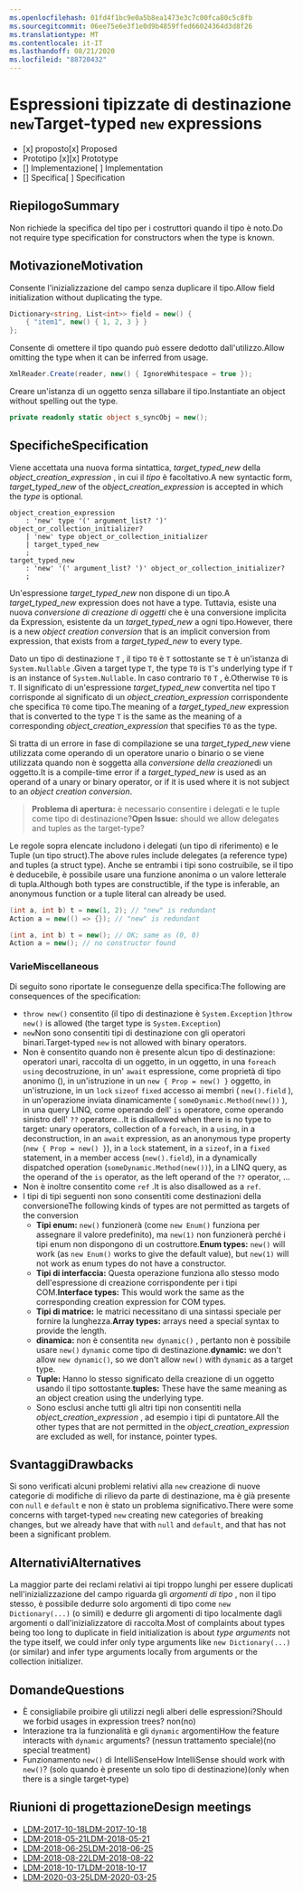 ```yaml
---
ms.openlocfilehash: 01fd4f1bc9e0a5b8ea1473e3c7c00fca80c5c8fb
ms.sourcegitcommit: 06ee75e6e3f1e0d9b4859ffed66024364d3d8f26
ms.translationtype: MT
ms.contentlocale: it-IT
ms.lasthandoff: 08/21/2020
ms.locfileid: "88720432"
---
```


# <a name="target-typed-new-expressions"></a><span data-ttu-id="93d10-101">Espressioni tipizzate di destinazione `new`</span><span class="sxs-lookup"><span data-stu-id="93d10-101">Target-typed `new` expressions</span></span>

* <span data-ttu-id="93d10-102">[x] proposto</span><span class="sxs-lookup"><span data-stu-id="93d10-102">[x] Proposed</span></span>
* <span data-ttu-id="93d10-103">Prototipo [x]</span><span class="sxs-lookup"><span data-stu-id="93d10-103">[x] Prototype</span></span>
* <span data-ttu-id="93d10-104">[] Implementazione</span><span class="sxs-lookup"><span data-stu-id="93d10-104">[ ] Implementation</span></span>
* <span data-ttu-id="93d10-105">[] Specifica</span><span class="sxs-lookup"><span data-stu-id="93d10-105">[ ] Specification</span></span>

## <a name="summary"></a><span data-ttu-id="93d10-106">Riepilogo</span><span class="sxs-lookup"><span data-stu-id="93d10-106">Summary</span></span>
[summary]: #summary

<span data-ttu-id="93d10-107">Non richiede la specifica del tipo per i costruttori quando il tipo è noto.</span><span class="sxs-lookup"><span data-stu-id="93d10-107">Do not require type specification for constructors when the type is known.</span></span> 

## <a name="motivation"></a><span data-ttu-id="93d10-108">Motivazione</span><span class="sxs-lookup"><span data-stu-id="93d10-108">Motivation</span></span>
[motivation]: #motivation

<span data-ttu-id="93d10-109">Consente l'inizializzazione del campo senza duplicare il tipo.</span><span class="sxs-lookup"><span data-stu-id="93d10-109">Allow field initialization without duplicating the type.</span></span>
```cs
Dictionary<string, List<int>> field = new() {
    { "item1", new() { 1, 2, 3 } }
};
```

<span data-ttu-id="93d10-110">Consente di omettere il tipo quando può essere dedotto dall'utilizzo.</span><span class="sxs-lookup"><span data-stu-id="93d10-110">Allow omitting the type when it can be inferred from usage.</span></span>
```cs
XmlReader.Create(reader, new() { IgnoreWhitespace = true });
```

<span data-ttu-id="93d10-111">Creare un'istanza di un oggetto senza sillabare il tipo.</span><span class="sxs-lookup"><span data-stu-id="93d10-111">Instantiate an object without spelling out the type.</span></span>
```cs
private readonly static object s_syncObj = new();
```

## <a name="specification"></a><span data-ttu-id="93d10-112">Specifiche</span><span class="sxs-lookup"><span data-stu-id="93d10-112">Specification</span></span>
[design]: #detailed-design

<span data-ttu-id="93d10-113">Viene accettata una nuova forma sintattica, *target_typed_new* della *object_creation_expression* , in cui il *tipo* è facoltativo.</span><span class="sxs-lookup"><span data-stu-id="93d10-113">A new syntactic form, *target_typed_new* of the *object_creation_expression* is accepted in which the *type* is optional.</span></span>

```antlr
object_creation_expression
    : 'new' type '(' argument_list? ')' object_or_collection_initializer?
    | 'new' type object_or_collection_initializer
    | target_typed_new
    ;
target_typed_new
    : 'new' '(' argument_list? ')' object_or_collection_initializer?
    ;
```

<span data-ttu-id="93d10-114">Un'espressione *target_typed_new* non dispone di un tipo.</span><span class="sxs-lookup"><span data-stu-id="93d10-114">A *target_typed_new* expression does not have a type.</span></span> <span data-ttu-id="93d10-115">Tuttavia, esiste una nuova *conversione di creazione di oggetti* che è una conversione implicita da Expression, esistente da un *target_typed_new* a ogni tipo.</span><span class="sxs-lookup"><span data-stu-id="93d10-115">However, there is a new *object creation conversion* that is an implicit conversion from expression, that exists from a *target_typed_new* to every type.</span></span>

<span data-ttu-id="93d10-116">Dato un tipo di destinazione `T` , il tipo `T0` è `T` sottostante se `T` è un'istanza di `System.Nullable` .</span><span class="sxs-lookup"><span data-stu-id="93d10-116">Given a target type `T`, the type `T0` is `T`'s underlying type if `T` is an instance of `System.Nullable`.</span></span> <span data-ttu-id="93d10-117">In caso contrario `T0` `T` , è.</span><span class="sxs-lookup"><span data-stu-id="93d10-117">Otherwise `T0` is `T`.</span></span> <span data-ttu-id="93d10-118">Il significato di un'espressione *target_typed_new* convertita nel tipo `T` corrisponde al significato di un *object_creation_expression* corrispondente che specifica `T0` come tipo.</span><span class="sxs-lookup"><span data-stu-id="93d10-118">The meaning of a *target_typed_new* expression that is converted to the type `T` is the same as the meaning of a corresponding *object_creation_expression* that specifies `T0` as the type.</span></span>

<span data-ttu-id="93d10-119">Si tratta di un errore in fase di compilazione se una *target_typed_new* viene utilizzata come operando di un operatore unario o binario o se viene utilizzata quando non è soggetta alla *conversione della creazione*di un oggetto.</span><span class="sxs-lookup"><span data-stu-id="93d10-119">It is a compile-time error if a *target_typed_new* is used as an operand of a unary or binary operator, or if it is used where it is not subject to an *object creation conversion*.</span></span>

> <span data-ttu-id="93d10-120">**Problema di apertura:** è necessario consentire i delegati e le tuple come tipo di destinazione?</span><span class="sxs-lookup"><span data-stu-id="93d10-120">**Open Issue:** should we allow delegates and tuples as the target-type?</span></span>

<span data-ttu-id="93d10-121">Le regole sopra elencate includono i delegati (un tipo di riferimento) e le Tuple (un tipo struct).</span><span class="sxs-lookup"><span data-stu-id="93d10-121">The above rules include delegates (a reference type) and tuples (a struct type).</span></span> <span data-ttu-id="93d10-122">Anche se entrambi i tipi sono costruibile, se il tipo è deducebile, è possibile usare una funzione anonima o un valore letterale di tupla.</span><span class="sxs-lookup"><span data-stu-id="93d10-122">Although both types are constructible, if the type is inferable, an anonymous function or a tuple literal can already be used.</span></span>
```cs
(int a, int b) t = new(1, 2); // "new" is redundant
Action a = new(() => {}); // "new" is redundant

(int a, int b) t = new(); // OK; same as (0, 0)
Action a = new(); // no constructor found
```

### <a name="miscellaneous"></a><span data-ttu-id="93d10-123">Varie</span><span class="sxs-lookup"><span data-stu-id="93d10-123">Miscellaneous</span></span>

<span data-ttu-id="93d10-124">Di seguito sono riportate le conseguenze della specifica:</span><span class="sxs-lookup"><span data-stu-id="93d10-124">The following are consequences of the specification:</span></span>

- <span data-ttu-id="93d10-125">`throw new()` consentito (il tipo di destinazione è `System.Exception` )</span><span class="sxs-lookup"><span data-stu-id="93d10-125">`throw new()` is allowed (the target type is `System.Exception`)</span></span>
- <span data-ttu-id="93d10-126">`new`Non sono consentiti tipi di destinazione con gli operatori binari.</span><span class="sxs-lookup"><span data-stu-id="93d10-126">Target-typed `new` is not allowed with binary operators.</span></span>
- <span data-ttu-id="93d10-127">Non è consentito quando non è presente alcun tipo di destinazione: operatori unari, raccolta di un oggetto, in un oggetto, in una `foreach` `using` decostruzione, in un' `await` espressione, come proprietà di tipo anonimo (), in un'istruzione in un `new { Prop = new() }` oggetto, in un'istruzione, in un `lock` `sizeof` `fixed` accesso ai membri ( `new().field` ), in un'operazione inviata dinamicamente ( `someDynamic.Method(new())` ), in una query LINQ, come operando dell' `is` operatore, come operando sinistro dell' `??` operatore...</span><span class="sxs-lookup"><span data-stu-id="93d10-127">It is disallowed when there is no type to target: unary operators, collection of a `foreach`, in a `using`, in a deconstruction, in an `await` expression, as an anonymous type property (`new { Prop = new() }`), in a `lock` statement, in a `sizeof`, in a `fixed` statement, in a member access (`new().field`), in a dynamically dispatched operation (`someDynamic.Method(new())`), in a LINQ query, as the operand of the `is` operator, as the left operand of the `??` operator,  ...</span></span>
- <span data-ttu-id="93d10-128">Non è inoltre consentito come `ref` .</span><span class="sxs-lookup"><span data-stu-id="93d10-128">It is also disallowed as a `ref`.</span></span>
- <span data-ttu-id="93d10-129">I tipi di tipi seguenti non sono consentiti come destinazioni della conversione</span><span class="sxs-lookup"><span data-stu-id="93d10-129">The following kinds of types are not permitted as targets of the conversion</span></span>
  - <span data-ttu-id="93d10-130">**Tipi enum:** `new()` funzionerà (come `new Enum()` funziona per assegnare il valore predefinito), ma `new(1)` non funzionerà perché i tipi enum non dispongono di un costruttore.</span><span class="sxs-lookup"><span data-stu-id="93d10-130">**Enum types:** `new()` will work (as `new Enum()` works to give the default value), but `new(1)` will not work as enum types do not have a constructor.</span></span>
  - <span data-ttu-id="93d10-131">**Tipi di interfaccia:** Questa operazione funziona allo stesso modo dell'espressione di creazione corrispondente per i tipi COM.</span><span class="sxs-lookup"><span data-stu-id="93d10-131">**Interface types:** This would work the same as the corresponding creation expression for COM types.</span></span>
  - <span data-ttu-id="93d10-132">**Tipi di matrice:** le matrici necessitano di una sintassi speciale per fornire la lunghezza.</span><span class="sxs-lookup"><span data-stu-id="93d10-132">**Array types:** arrays need a special syntax to provide the length.</span></span>    
  - <span data-ttu-id="93d10-133">**dinamica:** non è consentita `new dynamic()` , pertanto non è possibile usare `new()` `dynamic` come tipo di destinazione.</span><span class="sxs-lookup"><span data-stu-id="93d10-133">**dynamic:** we don't allow `new dynamic()`, so we don't allow `new()` with `dynamic` as a target type.</span></span>
  - <span data-ttu-id="93d10-134">**Tuple:** Hanno lo stesso significato della creazione di un oggetto usando il tipo sottostante.</span><span class="sxs-lookup"><span data-stu-id="93d10-134">**tuples:** These have the same meaning as an object creation using the underlying type.</span></span>
  - <span data-ttu-id="93d10-135">Sono esclusi anche tutti gli altri tipi non consentiti nella *object_creation_expression* , ad esempio i tipi di puntatore.</span><span class="sxs-lookup"><span data-stu-id="93d10-135">All the other types that are not permitted in the *object_creation_expression* are excluded as well, for instance, pointer types.</span></span>   

## <a name="drawbacks"></a><span data-ttu-id="93d10-136">Svantaggi</span><span class="sxs-lookup"><span data-stu-id="93d10-136">Drawbacks</span></span>
[drawbacks]: #drawbacks

<span data-ttu-id="93d10-137">Si sono verificati alcuni problemi relativi alla `new` creazione di nuove categorie di modifiche di rilievo da parte di destinazione, ma è già presente con `null` e `default` e non è stato un problema significativo.</span><span class="sxs-lookup"><span data-stu-id="93d10-137">There were some concerns with target-typed `new` creating new categories of breaking changes, but we already have that with `null` and `default`, and that has not been a significant problem.</span></span>

## <a name="alternatives"></a><span data-ttu-id="93d10-138">Alternativi</span><span class="sxs-lookup"><span data-stu-id="93d10-138">Alternatives</span></span>
[alternatives]: #alternatives

<span data-ttu-id="93d10-139">La maggior parte dei reclami relativi ai tipi troppo lunghi per essere duplicati nell'inizializzazione del campo riguarda gli *argomenti di tipo* , non il tipo stesso, è possibile dedurre solo argomenti di tipo come `new Dictionary(...)` (o simili) e dedurre gli argomenti di tipo localmente dagli argomenti o dall'inizializzatore di raccolta.</span><span class="sxs-lookup"><span data-stu-id="93d10-139">Most of complaints about types being too long to duplicate in field initialization is about *type arguments* not the type itself, we could infer only type arguments like `new Dictionary(...)` (or similar) and infer type arguments locally from arguments or the collection initializer.</span></span>

## <a name="questions"></a><span data-ttu-id="93d10-140">Domande</span><span class="sxs-lookup"><span data-stu-id="93d10-140">Questions</span></span>
[questions]: #questions

- <span data-ttu-id="93d10-141">È consigliabile proibire gli utilizzi negli alberi delle espressioni?</span><span class="sxs-lookup"><span data-stu-id="93d10-141">Should we forbid usages in expression trees?</span></span> <span data-ttu-id="93d10-142">non</span><span class="sxs-lookup"><span data-stu-id="93d10-142">(no)</span></span>
- <span data-ttu-id="93d10-143">Interazione tra la funzionalità e gli `dynamic` argomenti</span><span class="sxs-lookup"><span data-stu-id="93d10-143">How the feature interacts with `dynamic` arguments?</span></span> <span data-ttu-id="93d10-144">(nessun trattamento speciale)</span><span class="sxs-lookup"><span data-stu-id="93d10-144">(no special treatment)</span></span>
- <span data-ttu-id="93d10-145">Funzionamento `new()` di IntelliSense</span><span class="sxs-lookup"><span data-stu-id="93d10-145">How IntelliSense should work with `new()`?</span></span> <span data-ttu-id="93d10-146">(solo quando è presente un solo tipo di destinazione)</span><span class="sxs-lookup"><span data-stu-id="93d10-146">(only when there is a single target-type)</span></span>

## <a name="design-meetings"></a><span data-ttu-id="93d10-147">Riunioni di progettazione</span><span class="sxs-lookup"><span data-stu-id="93d10-147">Design meetings</span></span>

- [<span data-ttu-id="93d10-148">LDM-2017-10-18</span><span class="sxs-lookup"><span data-stu-id="93d10-148">LDM-2017-10-18</span></span>](https://github.com/dotnet/csharplang/blob/master/meetings/2017/LDM-2017-10-18.md#100)
- [<span data-ttu-id="93d10-149">LDM-2018-05-21</span><span class="sxs-lookup"><span data-stu-id="93d10-149">LDM-2018-05-21</span></span>](https://github.com/dotnet/csharplang/blob/master/meetings/2018/LDM-2018-05-21.md)
- [<span data-ttu-id="93d10-150">LDM-2018-06-25</span><span class="sxs-lookup"><span data-stu-id="93d10-150">LDM-2018-06-25</span></span>](https://github.com/dotnet/csharplang/blob/master/meetings/2018/LDM-2018-06-25.md)
- [<span data-ttu-id="93d10-151">LDM-2018-08-22</span><span class="sxs-lookup"><span data-stu-id="93d10-151">LDM-2018-08-22</span></span>](https://github.com/dotnet/csharplang/blob/master/meetings/2018/LDM-2018-08-22.md#target-typed-new)
- [<span data-ttu-id="93d10-152">LDM-2018-10-17</span><span class="sxs-lookup"><span data-stu-id="93d10-152">LDM-2018-10-17</span></span>](https://github.com/dotnet/csharplang/blob/master/meetings/2018/LDM-2018-10-17.md)
- [<span data-ttu-id="93d10-153">LDM-2020-03-25</span><span class="sxs-lookup"><span data-stu-id="93d10-153">LDM-2020-03-25</span></span>](https://github.com/dotnet/csharplang/blob/master/meetings/2020/LDM-2020-03-25.md)
